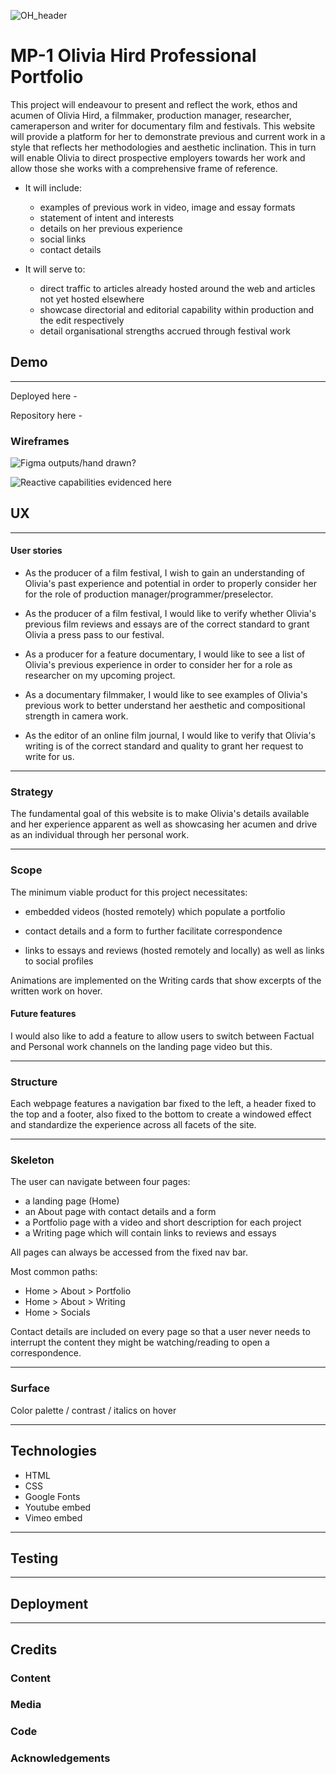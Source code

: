 ![OH_header](https://64.media.tumblr.com/a9932fd5e5508fce2c67b5b4d133583c/ededd5d66eb91b7b-e5/s1280x1920/b930aed5e286f3903788ad4334c44c9581191655.jpg)
# MP-1 Olivia Hird Professional Portfolio

This project will endeavour to present and reflect the work, ethos and acumen of Olivia Hird, a filmmaker, production manager, researcher, cameraperson and writer for documentary film and festivals. 
This website will provide a platform for her to demonstrate previous and current work in a style that reflects her methodologies and aesthetic inclination.
This in turn will enable Olivia to direct prospective employers towards her work and allow those she works with a comprehensive frame of reference.

* It will include:
    * examples of previous work in video, image and essay formats
    * statement of intent and interests
    * details on her previous experience
    * social links
    * contact details

* It will serve to: 
    * direct traffic to articles already hosted around the web and articles not yet hosted elsewhere
    * showcase directorial and editorial capability within production and the edit respectively
    * detail organisational strengths accrued through festival work

## Demo
_______

Deployed here -

Repository here -

### Wireframes

![Figma outputs/hand drawn?](URL)

![Reactive capabilities evidenced here](URL)

## UX
___

#### User stories

- As the producer of a film festival, I wish to gain an understanding of Olivia's past experience and potential in order to properly consider her for the role of production manager/programmer/preselector.

- As the producer of a film festival, I would like to verify whether Olivia's previous film reviews and essays are of the correct standard to grant Olivia a press pass to our festival.

- As a producer for a feature documentary, I would like to see a list of Olivia's previous experience in order to consider her for a role as researcher on my upcoming project.

- As a documentary filmmaker, I would like to see examples of Olivia's previous work to better understand her aesthetic and compositional strength in camera work.

- As the editor of an online film journal, I would like to verify that Olivia's writing is of the correct standard and quality to grant her request to write for us.
___
### Strategy

The fundamental goal of this website is to make Olivia's details available and her experience apparent as well as showcasing her acumen and drive as an individual through her personal work.
___
### Scope

The minimum viable product for this project necessitates:

- embedded videos (hosted remotely) which populate a portfolio

- contact details and a form to further facilitate correspondence

- links to essays and reviews (hosted remotely and locally) as well as links to social profiles

Animations are implemented on the Writing cards that show excerpts of the written work on hover.

#### Future features

I would also like to add a feature to allow users to switch between Factual and Personal work channels on the landing page video but this.
___
### Structure

Each webpage features a navigation bar fixed to the left, a header fixed to the top and a footer, also fixed to the bottom to create a windowed effect and standardize the experience across all facets of the site. 

___
### Skeleton

The user can navigate between four pages:
- a landing page (Home) 
- an About page with contact details and a form 
- a Portfolio page with a video and short description for each project
- a Writing page which will contain links to reviews and essays

All pages can always be accessed from the fixed nav bar.

Most common paths:
- Home > About > Portfolio
- Home > About > Writing
- Home > Socials

Contact details are included on every page so that a user never needs to interrupt the content they might be watching/reading to open a correspondence.

___
### Surface

Color palette / contrast / italics on hover

___
## Technologies

- HTML
- CSS
- Google Fonts
- Youtube embed
- Vimeo embed
___
## Testing


___
## Deployment


___
## Credits

### Content

### Media

### Code

### Acknowledgements